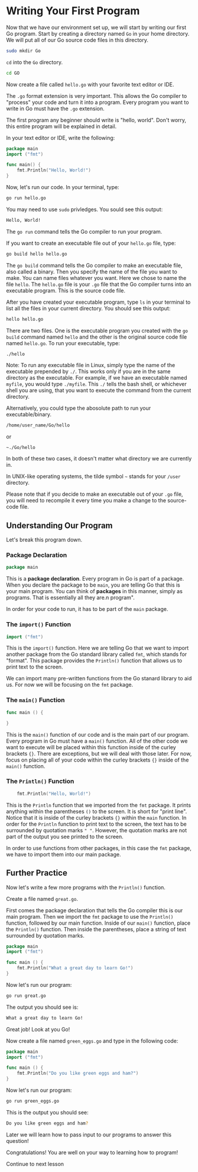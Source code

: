 # Writing Your First Program

Now that we have our environment set up, we will start by writing our first Go program. Start by creating a directory named `Go` in your home directory. We will put all of our Go source code files in this directory.
```bash
sudo mkdir Go
```
`cd` into the `Go` directory.
```bash
cd GO
```

Now create a file called `hello.go` with your favorite text editor or IDE.

The `.go` format extension is very important. This allows the Go compiler to "process" your code and turn it into a program. Every program you want to write in Go must have the `.go` extension.

The first program any beginner should write is "hello, world". Don't worry, this entire program will be explained in detail.

In your text editor or IDE, write the following:

```go
package main
import ("fmt")

func main() {
    fmt.Println("Hello, World!")
}
```
Now, let's run our code. In your terminal, type:
```bash
go run hello.go
```
You may need to use `sudo` privledges. You sould see this output:
```bash
Hello, World!
```
The `go run` command tells the Go compiler to run your program.

If you want to create an executable file out of your `hello.go` file, type:
```bash
go build hello hello.go
```
The `go build` command tells the Go compiler to make an executable file, also called a binary. Then you specify the name of the file you want to make. You can name files whatever you want. Here we chose to name the file `hello`. The `hello.go` file is your `.go` file that the Go compiler turns into an executable program. This is the source code file.

After you have created your executable program, type `ls` in your terminal to list all the files in your current directory. You should see this output:
```bash
hello hello.go
```
There are two files. One is the executable program you created with the `go build` command named `hello` and the other is the original source code file named `hello.go`. To run your executable, type:
```bash
./hello
```
Note: To run any executable file in Linux, simply type the name of the executable prepended by `./`. This works only if you are in the same directory as the executable. For example, if we have an executable named `myfile`, you would type `./myfile`. This `./` tells the bash shell, or whichever shell you are using, that you want to execute the command from the current directory.

Alternatively, you could type the abosolute path to run your executable/binary.
```bash
/home/user_name/Go/hello
```
or
```
~./Go/hello
```
In both of these two cases, it doesn't matter what directory we are currently in.

In UNIX-like operating systems, the tilde symbol `~` stands for your `/user` directory.

Please note that if you decide to make an executable out of your `.go` file, you will need to recompile it every time you make a change to the source-code file.

## Understanding Our Program
Let's break this program down.

### Package Declaration

```go
package main
```
This is a **package declaration**. Every program in Go is part of a package. When you declare the package to be `main`, you are telling Go that this is your main program. You can think of **packages** in this manner, simply as programs. That is essentially all they are.n program".

In order for your code to run, it has to be part of the `main` package.

### The `import()` Function

```go
import ("fmt")
```
This is the `import()` function. Here we are telling Go that we want to import another package from the Go standard library called `fmt`, which stands for "format". This package provides the `Println()` function that allows us to print text to the screen.

We can import many pre-written functions from the Go stanard library to aid us. For now we will be focusing on the `fmt` package.

### The `main()` Function

```go
func main () {

}
```
This is the `main()` function of our code and is the main part of our program. Every program in Go must have a `main()` function. All of the other code we want to execute will be placed within this function inside of the curley brackets `{}`. There are exceptions, but we will deal with those later. For now, focus on placing all of your code within the curley brackets `{}` inside of the `main()` function.

### The `Println()` Function

```go
    fmt.Println("Hello, World!")
```
This is the `Println` function that we imported from the `fmt` package. It prints anything within the parentheses `()` to the screen. It is short for "print line". Notice that it is inside of the curley brackets `{}` within the `main` function. In order for the `Println` function to print text to the screen, the text has to be surrounded by quotation marks `" "`. However, the quotation marks are not part of the output you see printed to the screen.

In order to use functions from other packages, in this case the `fmt` package, we have to import them into our main package.

## Further Practice

Now let's write a few more programs with the `Println()` function.

Create a file named `great.go`.

First comes the package declaration that tells the Go compiler this is our main program. Then we import the `fmt` package to use the `Println()` function, followed by our main function. Inside of our `main()` function, place the `Println()` function. Then inside the parentheses, place a string of text surrounded by quotation marks.

```go
package main
import ("fmt")

func main () {
    fmt.Println("What a great day to learn Go!")
}
```
Now let's run our program:
```bash
go run great.go
```
The output you should see is:
```bash
What a great day to learn Go!
```
Great job! Look at you Go!

Now create a file named `green_eggs.go` and type in the following code:
```go
package main
import ("fmt")

func main () {
    fmt.Println("Do you like green eggs and ham?")
}
```
Now let's run our program:
```bash
go run green_eggs.go
```
This is the output you should see:
```bash
Do you like green eggs and ham?
```

Later we will learn how to pass input to our programs to answer this question!

Congratulations! You are well on your way to learning how to program!


Continue to next lesson
